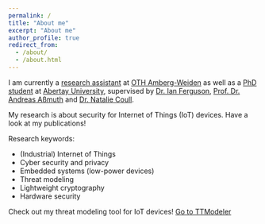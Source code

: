 ```yaml
---
permalink: /
title: "About me"
excerpt: "About me"
author_profile: true
redirect_from: 
  - /about/
  - /about.html
---
```


I am currently a [research assistant](https://www.oth-aw.de/informieren-und-entdecken/personen/liebl-simon/) at [OTH Amberg-Weiden](https://www.oth-aw.de) as well as a [PhD student](https://rke.abertay.ac.uk/en/persons/simon-liebl) at [Abertay University](https://www.abertay.ac.uk/research-overview/research-strategy-and-structure/division-of-cyber-security/), supervised by [Dr. Ian Ferguson](https://www.abertay.ac.uk/staff-search/dr-ian-ferguson), [Prof. Dr. Andreas Aßmuth](https://www.oth-aw.de/informieren-und-entdecken/personen/assmuth-andreas/) and [Dr. Natalie Coull](https://www.abertay.ac.uk/staff-search/dr-natalie-coull/).

My research is about security for Internet of Things (IoT) devices. Have a look at my publications!

Research keywords:
* (Industrial) Internet of Things
* Cyber security and privacy
* Embedded systems (low-power devices)
* Threat modeling
* Lightweight cryptography
* Hardware security

Check out my threat modeling tool for IoT devices! [Go to TTModeler](https://www.simon-liebl.de/TTM)